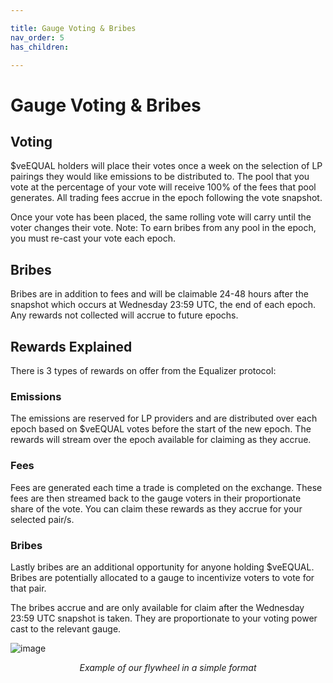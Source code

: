 ```yaml
---

title: Gauge Voting & Bribes
nav_order: 5
has_children:

---
```


# Gauge Voting & Bribes

## Voting

$veEQUAL holders will place their votes once a week on the selection of LP pairings they would like emissions to be distributed to. The pool that you vote at the percentage of your vote will receive 100% of the fees that pool generates. All trading fees accrue in the epoch following the vote snapshot.

Once your vote has been placed, the same rolling vote will carry until the voter changes their vote. Note: To earn bribes from any pool in the epoch, you must re-cast your vote each epoch.

## Bribes

Bribes are in addition to fees and will be claimable 24-48 hours after the snapshot which occurs at Wednesday 23:59 UTC, the end of each epoch. Any rewards not collected will accrue to future epochs.

## Rewards Explained

There is 3 types of rewards on offer from the Equalizer protocol:

### Emissions

The emissions are reserved for LP providers and are distributed over each epoch based on $veEQUAL votes before the start of the new epoch. The rewards will stream over the epoch available for claiming as they accrue.

### Fees

Fees are generated each time a trade is completed on the exchange. These fees are then streamed back to the gauge voters in their proportionate share of the vote. You can claim these rewards as they accrue for your selected pair/s.

### Bribes

Lastly bribes are an additional opportunity for anyone holding $veEQUAL. Bribes are potentially allocated to a gauge to incentivize voters to vote for that pair.

The bribes accrue and are only available for claim after the Wednesday 23:59 UTC snapshot is taken. They are proportionate to your voting power cast to the relevant gauge.

![image](https://github.com/equalizer-docs/equalizer-docs.github.io/assets/100238995/fb9e6d5e-ce1d-4baa-b2ec-a7dbdd6136af)
<p align="center"><i>Example of our flywheel in a simple format</i></p>
